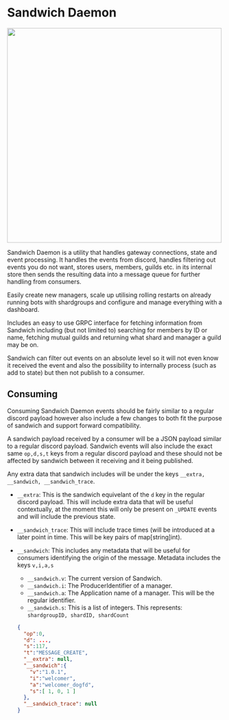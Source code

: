 # Sandwich Daemon

<img src="https://raw.githubusercontent.com/WelcomerTeam/Sandwich-Daemon/master/assets/icon.svg" width="500"/>

Sandwich Daemon is a utility that handles gateway connections, state and event processing. It handles the events from discord, handles filtering out events you do not want, stores users, members, guilds etc. in its internal store then sends the resulting data into a message queue for further handling from consumers.

Easily create new managers, scale up utilising rolling restarts on already running bots with shardgroups and configure and manage everything with a dashboard.

Includes an easy to use GRPC interface for fetching information from Sandwich including (but not limited to) searching for members by ID or name, fetching mutual guilds and returning what shard and manager a guild may be on.

Sandwich can filter out events on an absolute level so it will not even know it received the event and also the possibility to internally process (such as add to state) but then not publish to a consumer.

## Consuming

Consuming Sandwich Daemon events should be fairly similar to a regular discord payload however also include a few changes to both fit the purpose of sandwich and support forward compatibility.

A sandwich payload received by a consumer will be a JSON payload similar to a regular discord payload. Sandwich events will also include the exact same `op,d,s,t` keys from a regular discord payload and these should not be affected by sandwich between it receiving and it being published.

Any extra data that sandwich includes will be under the keys `__extra, __sandwich, __sandwich_trace`.

- `__extra`: This is the sandwich equivelant of the `d` key in the regular discord payload. This will include extra data that will be useful contextually, at the moment this will only be present on `_UPDATE` events and will include the previous state.
- `__sandwich_trace`: This will include trace times (will be introduced at a later point in time. This will be key pairs of map[string]int).
- `__sandwich`: This includes any metadata that will be useful for consumers identifying the origin of the message. Metadata includes the keys `v,i,a,s`

  - `__sandwich.v`: The current version of Sandwich.
  - `__sandwich.i`: The ProducerIdentifier of a manager.
  - `__sandwich.a`: The Application name of a manager. This will be the regular identifier.
  - `__sandwich.s`: This is a list of integers. This represents: `shardgroupID, shardID, shardCount`

  ```json
  {
    "op":0,
    "d": ...,
    "s":117,
    "t":"MESSAGE_CREATE",
    "__extra": null,
    "__sandwich":{
      "v":"1.0.1",
      "i":"welcomer",
      "a":"welcomer_dogfd",
      "s":[ 1, 0, 1 ]
    },
    "__sandwich_trace": null
  }
  ```

